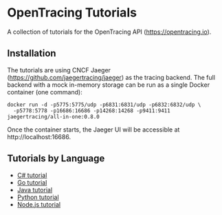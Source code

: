 # OpenTracing Tutorials

A collection of tutorials for the OpenTracing API (https://opentracing.io).

## Installation

The tutorials are using CNCF Jaeger (https://github.com/jaegertracing/jaeger) as the tracing backend.
The full backend with a mock in-memory storage can be run as a single Docker container (one command):

```
docker run -d -p5775:5775/udp -p6831:6831/udp -p6832:6832/udp \
  -p5778:5778 -p16686:16686 -p14268:14268 -p9411:9411 jaegertracing/all-in-one:0.8.0
```

Once the container starts, the Jaeger UI will be accessible at http://localhost:16686.

## Tutorials by Language

  * [C# tutorial](./csharp/)
  * [Go tutorial](./go/)
  * [Java tutorial](./java)
  * [Python tutorial](./python)
  * [Node.js tutorial](./nodejs)
